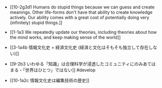 - [[10-2g3d1 Humans do stupid things because we can guess and create meanings. Other life-forms don't have that ability to create knowledge actively. Our ability comes with a great cost of potentially doing very (infinitely) stupid things.]]
- [[1-1a3 We repeatedly update our theories, including theories about how the mind works, and keep making sense of the world]]

- [[3-1a4b 情報文化史 = 経済文化史 (経済と文化はそもそも独立して存在しない)]]
- [[9-2b3 いわゆる「知識」は合理科学が浸透したコミュニティにのみあてはまる・「世界はひとつ」ではない]] #develop

- [[10-1a2c 情報文化史は編集技術の歴史]]
